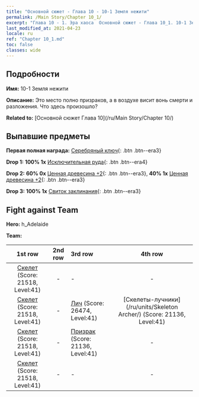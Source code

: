 ```yaml
---
title: "Основной сюжет - Глава 10 - 10-1 Земля нежити"
permalink: /Main Story/Chapter 10_1/
excerpt: "Глава 10 - 1. Эра хаоса  Основной сюжет - Глава 10_1. 10-1 Земля нежити"
last_modified_at: 2021-04-23
locale: ru
ref: "Chapter 10_1.md"
toc: false
classes: wide
---
```


## Подробности

 **Имя:** 10-1 Земля нежити

 **Описание:** Это место полно призраков, а в воздухе висит вонь смерти и разложения. Что здесь произошло?

 **Related to:** [Основной сюжет Глава 10](/ru/Main Story/Chapter 10/)

## Выпавшие предметы

 **Первая полная награда:** [Серебряный ключ](/ItemsRU/con_693/){: .btn .btn--era3}

 **Drop 1:** **100% 1x** [Исключительная руда](/ItemsRU/mat_33/){: .btn .btn--era4}

 **Drop 2:** **60% 0x** [Ценная древесина +2](/ItemsRU/mat_27/){: .btn .btn--era3}, **40% 1x** [Ценная древесина +2](/ItemsRU/mat_27/){: .btn .btn--era3}

 **Drop 3:** **100% 1x** [Свиток заклинания](/ItemsRU/con_694/){: .btn .btn--era3}


## Fight against Team
 **Hero:** h_Adelaide

 **Team:**


  | 1st row | 2nd row | 3rd row | 4th row |
  |:----:|:----:|:----|:----:|
  | [Скелет](/ru/units/Skeleton/) (Score: 21518, Level:41)  | - | - | - |
  | [Скелет](/ru/units/Skeleton/) (Score: 21518, Level:41)  | - | [Лич](/ru/units/Lich/) (Score: 26474, Level:41)  | [Скелеты-лучники](/ru/units/Skeleton Archer/) (Score: 21136, Level:41)  |
  | [Скелет](/ru/units/Skeleton/) (Score: 21518, Level:41)  | - | [Призрак](/ru/units/Wight/) (Score: 21136, Level:41)  | - |
  | [Скелет](/ru/units/Skeleton/) (Score: 21518, Level:41)  | - | - | - |


